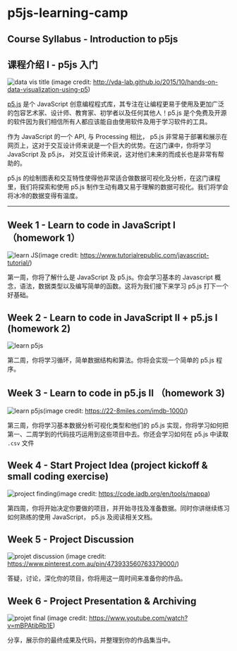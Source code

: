 # p5js-learning-camp
## Course Syllabus - Introduction to p5js
## 课程介绍 I - p5js 入门
![data vis title](https://vda-lab.github.io/assets/flights_coloured.png)
(image credit: http://vda-lab.github.io/2015/10/hands-on-data-visualization-using-p5)

[p5.js](https://p5js.org/zh-Hans/) 是个 JavaScript 创意编程程式库，其专注在让编程更易于使用及更加广泛的包容艺术家、设计师、教育家、初学者以及任何其他人！p5.js 是个免费及开源的软件因为我们相信所有人都应该能自由使用软件及用于学习软件的工具。

作为 JavaScript 的一个 API, 与 Processing 相比， p5.js 非常易于部署和展示在网页上，这对于交互设计师来说是一个巨大的优势。在这门课中，你将学习 JavaScript 及 p5.js， 对交互设计师来说，这对他们未来的而成长也是非常有帮助的。

p5.js 的绘制图表和交互特性使得他非常适合做数据可视化及分析，在这门课程里，我们将探索和使用 p5.js 制作生动有趣又易于理解的数据可视化。我们将学会将冰冷的数据变得有温度。

---

## Week 1 - Learn to code in JavaScript I （homework 1）

![learn JS](https://www.tutorialrepublic.com/lib/images/javascript-illustration.png)(image credit: https://www.tutorialrepublic.com/javascript-tutorial/)

第一周，你将了解什么是 JavaScript 及 p5.js。你会学习基本的 Javascript 概念，语法，数据类型以及编写简单的函数。这将为我们接下来学习 p5.js 打下一个好基础。

## Week 2 - Learn to code in JavaScript II + p5.js I (homework 2)
![learn p5js](https://www.michellechandra.com/wp-content/uploads/2014/02/cmykthree.jpg)

第二周，你将学习循环，简单数据结构和算法。你将会实现一个简单的 p5.js 程序。

## Week 3 - Learn to code in p5.js II （homework 3)
![learn p5js](https://22-8miles.com/be/wp-content/uploads/2016/03/Screenshot-2016-02-29-12.43.00-copy.jpg)(image credit: https://22-8miles.com/imdb-1000/)

第三周，你将学习基本数据分析可视化类型和他们的 p5.js 实现，你将学习如何把第一、二周学到的代码技巧运用到这些项目中去。你还会学习如何在 p5.js 中读取 `.csv` 文件

## Week 4 - Start Project Idea (project kickoff & small coding exercise)
![project finding](https://code.iadb.org/sites/default/files/inline-images/Screen%20Shot%202018-12-17%20at%206.10.02%20PM.png)(image credit: https://code.iadb.org/en/tools/mappa)

第四周，你将开始决定你要做的项目，并开始寻找及准备数据。同时你讲继续练习如何熟练的使用 JavaScript， p5.js 及阅读相关文档。

## Week 5 - Project Discussion 
![projet discussion](https://i.pinimg.com/originals/7a/a9/2e/7aa92e2836559671db3767b6d5f83b9f.png)
(image credit: https://www.pinterest.com.au/pin/473933560763379000/)

答疑，讨论，深化你的项目，你将用这一周时间来准备你的作品。

## Week 6 - Project Presentation & Archiving
![projet final](https://i.ytimg.com/vi/mBPAtibRb1E/maxresdefault.jpg)
(image credit: https://www.youtube.com/watch?v=mBPAtibRb1E)

分享，展示你的最终成果及代码，并整理到你的作品集当中。
